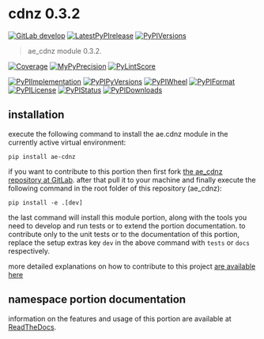 <!-- THIS FILE IS EXCLUSIVELY MAINTAINED by the project ae.ae V0.3.94 -->
<!-- THIS FILE IS EXCLUSIVELY MAINTAINED by the project aedev.tpl_namespace_root V0.3.14 -->
# cdnz 0.3.2

[![GitLab develop](https://img.shields.io/gitlab/pipeline/ae-group/ae_cdnz/develop?logo=python)](
    https://gitlab.com/ae-group/ae_cdnz)
[![LatestPyPIrelease](
    https://img.shields.io/gitlab/pipeline/ae-group/ae_cdnz/release0.3.1?logo=python)](
    https://gitlab.com/ae-group/ae_cdnz/-/tree/release0.3.1)
[![PyPIVersions](https://img.shields.io/pypi/v/ae_cdnz)](
    https://pypi.org/project/ae-cdnz/#history)

>ae_cdnz module 0.3.2.

[![Coverage](https://ae-group.gitlab.io/ae_cdnz/coverage.svg)](
    https://ae-group.gitlab.io/ae_cdnz/coverage/index.html)
[![MyPyPrecision](https://ae-group.gitlab.io/ae_cdnz/mypy.svg)](
    https://ae-group.gitlab.io/ae_cdnz/lineprecision.txt)
[![PyLintScore](https://ae-group.gitlab.io/ae_cdnz/pylint.svg)](
    https://ae-group.gitlab.io/ae_cdnz/pylint.log)

[![PyPIImplementation](https://img.shields.io/pypi/implementation/ae_cdnz)](
    https://gitlab.com/ae-group/ae_cdnz/)
[![PyPIPyVersions](https://img.shields.io/pypi/pyversions/ae_cdnz)](
    https://gitlab.com/ae-group/ae_cdnz/)
[![PyPIWheel](https://img.shields.io/pypi/wheel/ae_cdnz)](
    https://gitlab.com/ae-group/ae_cdnz/)
[![PyPIFormat](https://img.shields.io/pypi/format/ae_cdnz)](
    https://pypi.org/project/ae-cdnz/)
[![PyPILicense](https://img.shields.io/pypi/l/ae_cdnz)](
    https://gitlab.com/ae-group/ae_cdnz/-/blob/develop/LICENSE.md)
[![PyPIStatus](https://img.shields.io/pypi/status/ae_cdnz)](
    https://libraries.io/pypi/ae-cdnz)
[![PyPIDownloads](https://img.shields.io/pypi/dm/ae_cdnz)](
    https://pypi.org/project/ae-cdnz/#files)


## installation


execute the following command to install the
ae.cdnz module
in the currently active virtual environment:
 
```shell script
pip install ae-cdnz
```

if you want to contribute to this portion then first fork
[the ae_cdnz repository at GitLab](
https://gitlab.com/ae-group/ae_cdnz "ae.cdnz code repository").
after that pull it to your machine and finally execute the
following command in the root folder of this repository
(ae_cdnz):

```shell script
pip install -e .[dev]
```

the last command will install this module portion, along with the tools you need
to develop and run tests or to extend the portion documentation. to contribute only to the unit tests or to the
documentation of this portion, replace the setup extras key `dev` in the above command with `tests` or `docs`
respectively.

more detailed explanations on how to contribute to this project
[are available here](
https://gitlab.com/ae-group/ae_cdnz/-/blob/develop/CONTRIBUTING.rst)


## namespace portion documentation

information on the features and usage of this portion are available at
[ReadTheDocs](
https://ae.readthedocs.io/en/latest/_autosummary/ae.cdnz.html
"ae_cdnz documentation").

